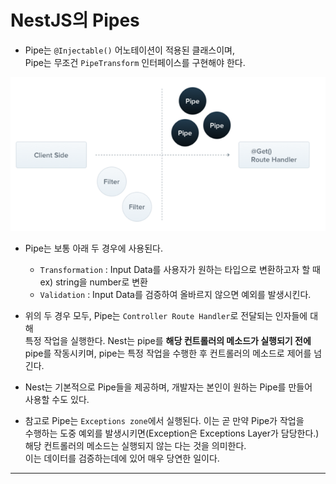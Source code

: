 <h1>NestJS의 Pipes</h1>

* Pipe는 `@Injectable()` 어노테이션이 적용된 클래스이며,   
  Pipe는 무조건 `PipeTransform` 인터페이스를 구현해야 한다.

![](2021-01-30-14-40-52.png)

* Pipe는 보통 아래 두 경우에 사용된다.
  * `Transformation` : Input Data를 사용자가 원하는 타입으로 변환하고자 할 때   
    ex) string을 number로 변환
  * `Validation` : Input Data를 검증하여 올바르지 않으면 예외를 발생시킨다.

* 위의 두 경우 모두, Pipe는 `Controller Route Handler`로 전달되는 인자들에 대해   
  특정 작업을 실행한다. Nest는 pipe를 __해당 컨트롤러의 메소드가 실행되기 전에__   
  pipe를 작동시키며, pipe는 특정 작업을 수행한 후 컨트롤러의 메소드로 제어를 넘긴다.

* Nest는 기본적으로 Pipe들을 제공하며, 개발자는 본인이 원하는 Pipe를 만들어   
  사용할 수도 있다.

* 참고로 Pipe는 `Exceptions zone`에서 실행된다. 이는 곧 만약 Pipe가 작업을   
  수행하는 도중 예외를 발생시키면(Exception은 Exceptions Layer가 담당한다.)   
  해당 컨트롤러의 메소드는 실행되지 않는 다는 것을 의미한다.   
  이는 데이터를 검증하는데에 있어 매우 당연한 일이다.
<hr/>